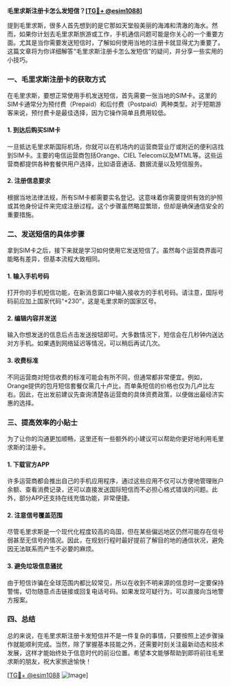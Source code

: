 **毛里求斯注册卡怎么发短信？[[TG💪+ @esim1088](https://t.me/s/esim1088)]**

提到毛里求斯，很多人首先想到的是它那如天堂般美丽的海滩和清澈的海水。然而，如果你计划去毛里求斯旅游或工作，手机通信问题可能是你关心的一个重要方面。尤其是当你需要发送短信时，了解如何使用当地的注册卡就显得尤为重要了。这篇文章将为你详细解答“毛里求斯注册卡怎么发短信”的疑问，并分享一些实用的小技巧。

### 一、毛里求斯注册卡的获取方式

在毛里求斯，要想正常使用手机发送短信，首先需要一张当地的SIM卡。这里的SIM卡通常分为预付费（Prepaid）和后付费（Postpaid）两种类型。对于短期游客来说，预付费卡是最佳选择，因为它操作简单且费用较低。

#### 1. 到达后购买SIM卡
一旦抵达毛里求斯国际机场，你就可以在机场内的运营商营业厅或附近的便利店找到SIM卡。主要的电信运营商包括Orange、CIEL Telecom以及MTML等。这些运营商都提供各种套餐供用户选择，比如语音通话、数据流量以及短信服务。

#### 2. 注册信息要求
根据当地法律法规，所有SIM卡都需要实名登记。这意味着你需要提供有效的护照或其他身份证件来完成注册过程。这个步骤虽然略显繁琐，但却是确保通信安全的重要措施。

### 二、发送短信的具体步骤

拿到SIM卡之后，接下来就是学习如何使用它发送短信了。虽然每个运营商界面可能略有差异，但基本流程大致相同。

#### 1. 输入手机号码
打开你的手机短信功能，在新消息窗口中输入接收方的手机号码。请注意，国际号码前应加上国家代码“+230”，这是毛里求斯的国家区号。

#### 2. 编辑内容并发送
输入你想发送的信息后点击发送按钮即可。大多数情况下，短信会在几秒钟内送达对方手机。如果遇到网络延迟等情况，可以稍后再试几次。

#### 3. 收费标准
不同运营商对短信收费的标准可能会有所不同，但通常都非常便宜。例如，Orange提供的包月短信套餐仅需几十卢比，而单条短信的价格也仅为几卢比左右。因此，在出发前建议先查询清楚各运营商的具体资费政策，以便做出最经济实惠的选择。

### 三、提高效率的小贴士

为了让你的沟通更加顺畅，这里还有一些额外的小建议可以帮助你更好地利用毛里求斯的注册卡。

#### 1. 下载官方APP
许多运营商都会推出自己的手机应用程序，通过这些应用不仅可以方便地管理账户余额、查看消费记录，还可以直接发送国际短信而不必担心格式错误的问题。此外，部分APP还支持在线充值功能，非常便捷。

#### 2. 注意信号覆盖范围
尽管毛里求斯是一个现代化程度较高的岛国，但在某些偏远地区仍然可能存在信号弱甚至无信号的情况。因此，在规划行程时最好提前了解目的地的通信状况，避免因无法联系而产生不必要的麻烦。

#### 3. 避免垃圾信息骚扰
由于短信诈骗在全球范围内都比较常见，所以在收到不明来源的信息时一定要保持警惕，切勿随意点击链接或回复电话号码。如果发现可疑行为，可以直接向当地警方报案。

### 四、总结

总的来说，在毛里求斯注册卡发短信并不是一件复杂的事情，只要按照上述步骤操作就能顺利完成。当然，除了掌握基本技能之外，还需要时刻关注最新动态和技术发展，这样才能始终处于信息时代的前沿位置。希望本文能够帮助到即将前往毛里求斯的朋友，祝大家旅途愉快！

[[TG💪+ @esim1088](https://t.me/s/esim1088) ![Image](https://i.postimg.cc/4NQfJmqS/Snipaste-2025-05-13-00-14-12.png)]